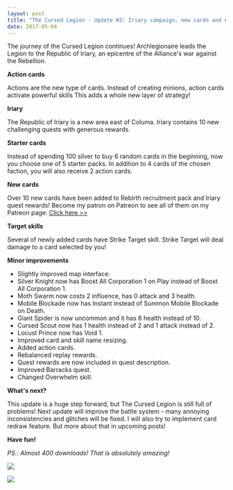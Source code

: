 ```yaml
---
layout: post
title: "The Cursed Legion - Update #2: Iriary campaign, new cards and new mechanics!"
date: 2017-05-04
---
```


The journey of the Cursed Legion continues! 
Archlegionaire leads the Legion to the Republic of Iriary, an epicentre of the Alliance's war against the Rebellion.

**Action cards**

Actions are the new type of cards. Instead of creating minions, action cards activate powerful skills
 This adds a whole new layer of strategy!

**Iriary**

The Republic of Iriary is a new area east of Columa. 
Iriary contains 10 new challenging quests with generous rewards.

**Starter cards**

Instead of spending 100 silver to buy 6 random cards in the beginning, now you choose one of 5 starter packs.
In addition to 4 cards of the chosen faction, you will also receive 2 action cards.

**New cards**

Over 10 new cards have been added to Rebirth recruitment pack and Iriary quest rewards!
Become my patron on Patreon to see all of them on my Patreon page: [Click here >>](https://www.patreon.com/zuurix)

**Target skills**

Several of newly added cards have Strike Target skill.
Strike Target will deal damage to a card selected by you!

**Minor improvements**

* Slightly improved map interface.
* Silver Knight now has Boost All Corporation 1 on Play instead of Boost All Corporation 1.
* Moth Swarm now costs 2 influence, has 0 attack and 3 health.
* Mobile Blockade now has Instant instead of Summon Mobile Blockade on Death.
* Giant Spider is now uncommon and it has 8 health instead of 10.
* Cursed Scout now has 1 health instead of 2 and 1 attack instead of 2.
* Locust Prince now has Void 1.
* Improved card and skill name resizing.
* Added action cards.
* Rebalanced replay rewards.
* Quest rewards are now included in quest description.
* Improved Barracks quest.
* Changed Overwhelm skill.

**What's next?**

This update is a huge step forward, but The Cursed Legion is still full of problems!
Next update will improve the battle system - many annoying inconsistencies and glitches will be fixed.
I will also try to implement card redraw feature.
But more about that in upcoming posts!

**Have fun!** 

*PS.: Almost 400 downloads! That is absolutely amazing!*

![](https://github.com/Zuurix/Zuurix.github.io/blob/master/images/TCL%202/Republic%20of%20Iriary%202017.05.04.png?raw=true)

![](https://github.com/Zuurix/Zuurix.github.io/blob/master/images/TCL%202/Skybreak%202017.05.04.png?raw=true)
